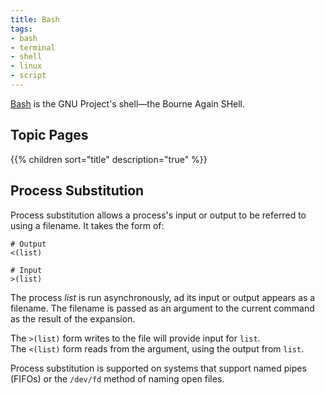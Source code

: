 ```yaml
---
title: Bash
tags:
- bash
- terminal
- shell
- linux
- script
---
```


[Bash](https://www.gnu.org/software/bash/) is the GNU Project's shell—the Bourne Again SHell.
<!--more-->

## Topic Pages

{{% children sort="title" description="true" %}}

## Process Substitution

Process substitution allows a process's input or output to be referred to using a filename. It takes the form of:

```shell
# Output
<(list)
```

```shell
# Input
>(list)
```

The process _list_ is run asynchronously, ad its input or output appears as a filename. The filename is passed as an 
argument to the current command as the result of the expansion.

The `>(list)` form writes to the file will provide input for `list`.  
The `<(list)` form reads from the argument, using the output from `list`.

Process substitution is supported on systems that support named pipes (FIFOs) or the `/dev/fd` method of naming open files.